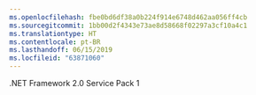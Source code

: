 ```yaml
---
ms.openlocfilehash: fbe0bd6df38a0b224f914e6748d462aa056ff4cb
ms.sourcegitcommit: 1bb00d2f4343e73ae8d58668f02297a3cf10a4c1
ms.translationtype: HT
ms.contentlocale: pt-BR
ms.lasthandoff: 06/15/2019
ms.locfileid: "63871060"
---
```

.NET Framework 2.0 Service Pack 1
